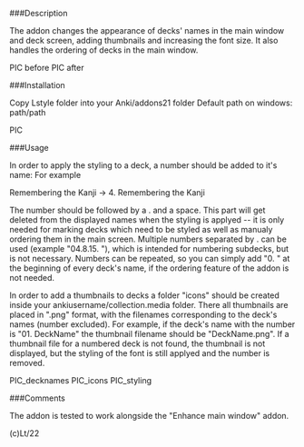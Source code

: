 ###Description

The addon changes the appearance of decks' names in the main window and deck screen, adding thumbnails and increasing the font size.
It also handles the ordering of decks in the main window.

PIC before
PIC after

###Installation

Copy Lstyle folder into your Anki/addons21 folder 
Default path on windows:
  path/path

PIC

###Usage

In order to apply the styling to a deck, a number should be added to it's name:
For example

  Remembering the Kanji -> 4. Remembering the Kanji
  
The number should be followed by a . and a space. 
This part will get deleted from the displayed names when the styling is applyed -- it is only needed for marking decks which need to be styled as well as manualy ordering them in the main screen.
Multiple numbers separated by . can be used (example "04.8.15. "), which is intended for numbering subdecks, but is not necessary. 
Numbers can be repeated, so you can simply add "0. " at the beginning of every deck's name, if the ordering feature of the addon is not needed.

In order to add a thumbnails to decks a folder "icons" should be created inside your ankiusername/collection.media folder. There all thumbnails are placed in ".png" format, with the filenames corresponding to the deck's names (number excluded).
For example, if the deck's name with the number is "01. DeckName" the thumbnail filename should be "DeckName.png".
If a thumbnail file for a numbered deck is not found, the thumbnail is not displayed, but the styling of the font is still applyed and the number is removed.

PIC_decknames
PIC_icons
PIC_styling

###Comments

The addon is tested to work alongside the "Enhance main window" addon.

(c)Lt/22
